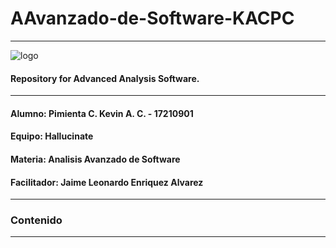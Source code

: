 # AAvanzado-de-Software-KACPC

___
![logo](https://upload.wikimedia.org/wikipedia/commons/2/2e/ITT.jpg)
#### Repository for Advanced Analysis Software.
___
#### Alumno: Pimienta C. Kevin A. C. - 17210901
#### Equipo: Hallucinate
#### Materia: Analisis Avanzado de Software
#### Facilitador: Jaime Leonardo Enriquez Alvarez
___
### Contenido
___
